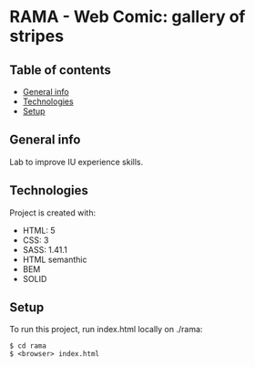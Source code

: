 # RAMA - Web Comic: gallery of stripes

## Table of contents
* [General info](#general-info)
* [Technologies](#technologies)
* [Setup](#setup)

## General info
Lab to improve IU experience skills.

## Technologies
Project is created with:
* HTML: 5
* CSS: 3
* SASS: 1.41.1
* HTML semanthic
* BEM
* SOLID
	
## Setup
To run this project, run index.html locally on ./rama:

```
$ cd rama
$ <browser> index.html
```

